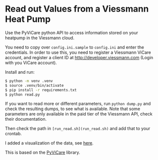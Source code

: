 # Read out Values from a Viessmann Heat Pump

Use the PyViCare python API to access information stored on your heatpump in the Viessmann cloud. 

You need to copy over `config.ini.sample` to `config.ini` and enter the credentials. 
In order to use this, you need to register a Viessmann ViCare account, and register a client ID at http://developer.viessmann.com (Login with you ViCare account).

Install and run: 
```bash
$ python -m venv .venv
$ source .venv/bin/activate
$ pip install -r requirements.txt
$ python read.py
```

If you want to read more or different parameters, run `python dump.py` and check the resulting dumps, to see what is available. 
Note that some parameters are only available in the paid tier of the Viessmann API, check their documentation.

Then check the path in `[run_read.sh](run_read.sh)` and add that to your crontab.

I added a visualization of the data, see [here](heatpump_visuals.ipynb).

This is based on the [PyViCare](https://github.com/openviess/PyViCare) library.
